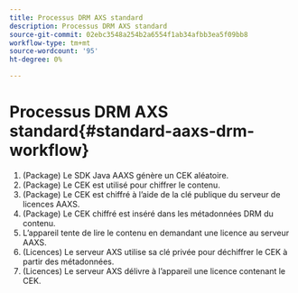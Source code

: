 ```yaml
---
title: Processus DRM AXS standard
description: Processus DRM AXS standard
source-git-commit: 02ebc3548a254b2a6554f1ab34afbb3ea5f09bb8
workflow-type: tm+mt
source-wordcount: '95'
ht-degree: 0%

---
```


# Processus DRM AXS standard{#standard-aaxs-drm-workflow}

1. (Package) Le SDK Java AAXS génère un CEK aléatoire.
1. (Package) Le CEK est utilisé pour chiffrer le contenu.
1. (Package) Le CEK est chiffré à l’aide de la clé publique du serveur de licences AAXS.
1. (Package) Le CEK chiffré est inséré dans les métadonnées DRM du contenu.
1. L’appareil tente de lire le contenu en demandant une licence au serveur AAXS.
1. (Licences) Le serveur AXS utilise sa clé privée pour déchiffrer le CEK à partir des métadonnées.
1. (Licences) Le serveur AXS délivre à l’appareil une licence contenant le CEK.
